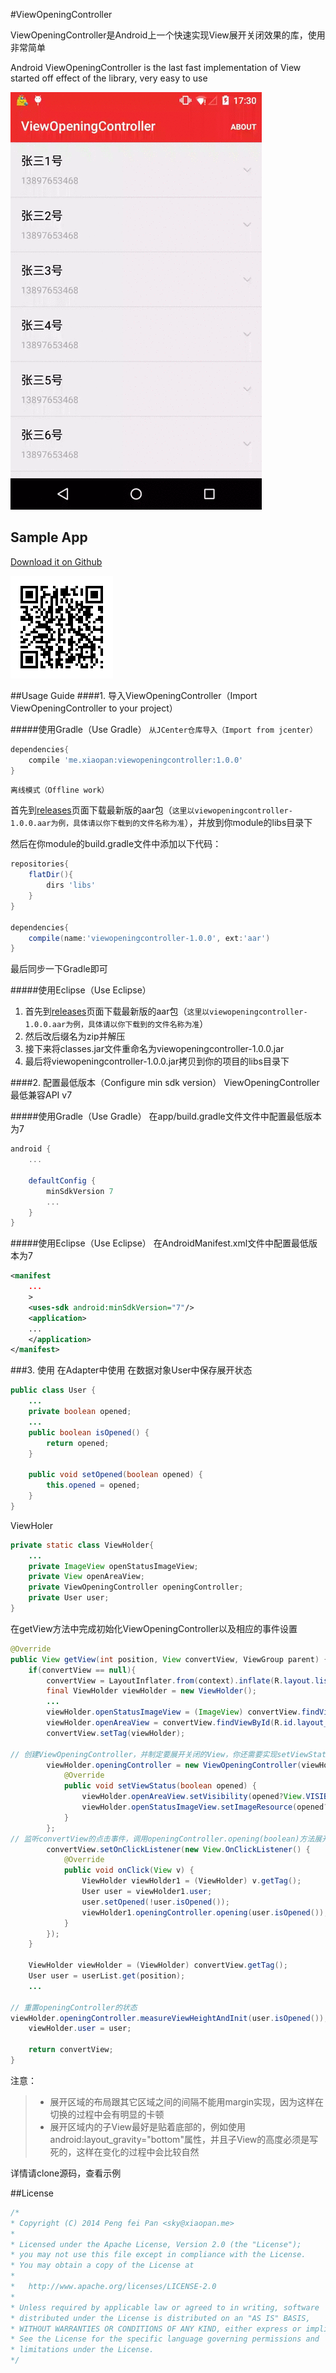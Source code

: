 #ViewOpeningController

ViewOpeningController是Android上一个快速实现View展开关闭效果的库，使用非常简单

Android ViewOpeningController is the last fast implementation of View started off effect of the library, very easy to use

![sample.gif](docs/sample.gif)

## Sample App
[Download it on Github](https://github.com/xiaopansky/ViewOpeningController/raw/master/docs/sample.apk)

![download](docs/qr_download.png)

##Usage Guide
####1. 导入ViewOpeningController（Import ViewOpeningController to your project）

#####使用Gradle（Use Gradle）
``从JCenter仓库导入（Import from jcenter）``

```groovy
dependencies{
	compile 'me.xiaopan:viewopeningcontroller:1.0.0'
}
```

``离线模式（Offline work）``

首先到[releases](https://github.com/xiaopansky/ViewOpeningController/releases)页面下载最新版的aar包（`这里以viewopeningcontroller-1.0.0.aar为例，具体请以你下载到的文件名称为准`），并放到你module的libs目录下

然后在你module的build.gradle文件中添加以下代码：
```groovy
repositories{
    flatDir(){
        dirs 'libs'
    }
}

dependencies{
    compile(name:'viewopeningcontroller-1.0.0', ext:'aar')
}
```
最后同步一下Gradle即可

#####使用Eclipse（Use Eclipse）
1. 首先到[releases](https://github.com/xiaopansky/ViewOpeningController/releases)页面下载最新版的aar包（`这里以viewopeningcontroller-1.0.0.aar为例，具体请以你下载到的文件名称为准`）
2. 然后改后缀名为zip并解压
2. 接下来将classes.jar文件重命名为viewopeningcontroller-1.0.0.jar
3. 最后将viewopeningcontroller-1.0.0.jar拷贝到你的项目的libs目录下

####2. 配置最低版本（Configure min sdk version）
ViewOpeningController最低兼容API v7

#####使用Gradle（Use Gradle）
在app/build.gradle文件文件中配置最低版本为7
```groovy
android {
	...

    defaultConfig {
        minSdkVersion 7
        ...
    }
}
```

#####使用Eclipse（Use Eclipse）
在AndroidManifest.xml文件中配置最低版本为7
```xml
<manifest
	...
	>
    <uses-sdk android:minSdkVersion="7"/>
    <application>
    ...
    </application>
</manifest>
```

###3. 使用
在Adapter中使用
在数据对象User中保存展开状态
```java
public class User {
    ...
    private boolean opened;
	...
    public boolean isOpened() {
        return opened;
    }

    public void setOpened(boolean opened) {
        this.opened = opened;
    }
}
```

ViewHoler
```java
private static class ViewHolder{
    ...
    private ImageView openStatusImageView;
    private View openAreaView;
    private ViewOpeningController openingController;
    private User user;
}
```

在getView方法中完成初始化ViewOpeningController以及相应的事件设置
```java
@Override
public View getView(int position, View convertView, ViewGroup parent) {
    if(convertView == null){
        convertView = LayoutInflater.from(context).inflate(R.layout.list_item_user, parent, false);
        final ViewHolder viewHolder = new ViewHolder();
        ...
        viewHolder.openStatusImageView = (ImageView) convertView.findViewById(R.id.image_userItem_openStatus);
        viewHolder.openAreaView = convertView.findViewById(R.id.layout_userItem_openArea);
        convertView.setTag(viewHolder);

// 创建ViewOpeningController，并制定要展开关闭的View，你还需要实现setViewStatus(boolean)方法，根据opened参数修改你要展开关闭的View
        viewHolder.openingController = new ViewOpeningController(viewHolder.openAreaView) {
            @Override
            public void setViewStatus(boolean opened) {
                viewHolder.openAreaView.setVisibility(opened?View.VISIBLE:View.GONE);
                viewHolder.openStatusImageView.setImageResource(opened?R.drawable.ic_arrow_up:R.drawable.ic_arrow_down);
            }
        };
// 监听convertView的点击事件，调用openingController.opening(boolean)方法展开或关闭
        convertView.setOnClickListener(new View.OnClickListener() {
            @Override
            public void onClick(View v) {
                ViewHolder viewHolder1 = (ViewHolder) v.getTag();
                User user = viewHolder1.user;
                user.setOpened(!user.isOpened());
                viewHolder1.openingController.opening(user.isOpened());
            }
        });
    }

    ViewHolder viewHolder = (ViewHolder) convertView.getTag();
    User user = userList.get(position);
    ...
    
// 重置openingController的状态
viewHolder.openingController.measureViewHeightAndInit(user.isOpened());
    viewHolder.user = user;

    return convertView;
}
```

注意：
>* 展开区域的布局跟其它区域之间的间隔不能用margin实现，因为这样在切换的过程中会有明显的卡顿
>* 展开区域内的子View最好是贴着底部的，例如使用android:layout_gravity="bottom"属性，并且子View的高度必须是写死的，这样在变化的过程中会比较自然

详情请clone源码，查看示例

##License
```java
/*
* Copyright (C) 2014 Peng fei Pan <sky@xiaopan.me>
*
* Licensed under the Apache License, Version 2.0 (the "License");
* you may not use this file except in compliance with the License.
* You may obtain a copy of the License at
*
*   http://www.apache.org/licenses/LICENSE-2.0
*
* Unless required by applicable law or agreed to in writing, software
* distributed under the License is distributed on an "AS IS" BASIS,
* WITHOUT WARRANTIES OR CONDITIONS OF ANY KIND, either express or implied.
* See the License for the specific language governing permissions and
* limitations under the License.
*/
```
